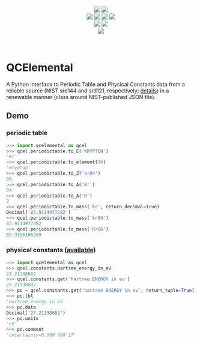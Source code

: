 <p align="center">
<br>
<!-- Commit -->
<a href="https://travis-ci.org/qcdb/QCElemental"><img src="https://travis-ci.org/qcdb/QCElemental.svg?branch=master"></a>  
<a href="https://codecov.io/gh/qcdb/qcelemental"> <img src="https://codecov.io/gh/qcdb/qcelemental/branch/master/graph/badge.svg" /></a>
<br>
<!-- Release & PR Activity -->
<a href="https://github.com/qcdb/qcelemental/releases"> <img src="https://img.shields.io/github/release/qcdb/qcelemental.svg" /></a>
<a href="https://github.com/qcdb/qcelemental/releases"> <img src="https://img.shields.io/github/release-date/qcdb/qcelemental.svg" /></a>
<a href="https://github.com/qcdb/qcelemental/releases"> <img src="https://img.shields.io/github/commits-since/qcdb/qcelemental/latest.svg" /></a>
<a href="https://github.com/qcdb/qcelemental/graphs/contributors"> <img src="https://img.shields.io/github/commit-activity/y/qcdb/qcelemental.svg" /></a>
<br>
<!-- Supported -->
<a href="https://opensource.org/licenses/BSD-3-Clause"> <img src="https://img.shields.io/github/license/qcdb/qcelemental.svg" /></a>
<!--<a href="#"> <img src="https://img.shields.io/badge/Platforms-Linux%2C%20MacOS%2C%20Windows%20WSL-orange.svg" /></a>-->
<a href="#"> <img src="https://img.shields.io/badge/python-3.5%2C%203.6%2C%203.7-blue.svg" /></a>
<br>
<!-- Project/Communication -->
<!--<a href="http://psicode.org/pylibefpmanual/master/index.html"> <img src="https://img.shields.io/badge/docs-latest-5077AB.svg" /></a>-->
<a href="https://join.slack.com/t/qcarchive/shared_invite/enQtNDIzNTQ2OTExODk0LWM3OTgxN2ExYTlkMTlkZjA0OTExZDlmNGRlY2M4NWJlNDlkZGQyYWUxOTJmMzc3M2VlYzZjMjgxMDRkYzFmOTE"> <img src="https://img.shields.io/badge/chat-on_slack-808493.svg" /></a>
<br>
<!-- Obtain -->
<!--<a href="https://anaconda.org/psi4/pylibefp"> <img src="https://anaconda.org/psi4/pylibefp/badges/installer/conda.svg" /></a>
<a href="https://anaconda.org/psi4/pylibefp"> <img src="https://anaconda.org/psi4/pylibefp/badges/platforms.svg" /> </a>
<a href="https://anaconda.org/psi4/pylibefp"> <img src="https://anaconda.org/psi4/pylibefp/badges/version.svg" /> </a>
<a href="https://anaconda.org/psi4/pylibefp"> <img src="https://anaconda.org/psi4/pylibefp/badges/latest_release_relative_date.svg" /> </a>-->
<br><br>
</p>

# QCElemental

A Python interface to Periodic Table and Physical Constants data from
a reliable source (NIST srd144 and srd121, respectively;
[details](qcelemental/nist_data/README.md)) in a renewable
manner (class around NIST-published JSON file).

## Demo

### periodic table
```python
>>> import qcelemental as qcel
>>> qcel.periodictable.to_E('KRYPTON')
'Kr'
>>> qcel.periodictable.to_element(36)
'Krypton'
>>> qcel.periodictable.to_Z('kr84')
36
>>> qcel.periodictable.to_A('Kr')
84
>>> qcel.periodictable.to_A('D')
2
>>> qcel.periodictable.to_mass('kr', return_decimal=True)
Decimal('83.9114977282')
>>> qcel.periodictable.to_mass('kr84')
83.9114977282
>>> qcel.periodictable.to_mass('Kr86')
85.9106106269
```

### physical constants ([available](https://physics.nist.gov/cuu/Constants/Table/allascii.txt))
```python
>>> import qcelemental as qcel
>>> qcel.constants.Hartree_energy_in_eV
27.21138602
>>> qcel.constants.get('hartree ENERGY in ev')
27.21138602
>>> pc = qcel.constants.get('hartree ENERGY in ev', return_tuple=True)
>>> pc.lbl
'Hartree energy in eV'
>>> pc.data
Decimal('27.21138602')
>>> pc.units
'eV'
>>> pc.comment
'uncertainty=0.000 000 17'
```

